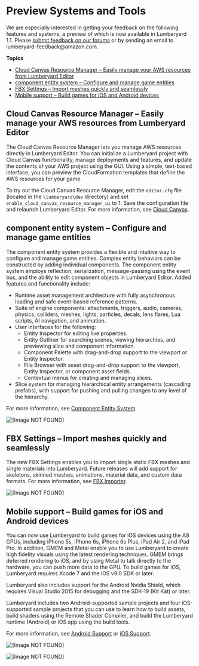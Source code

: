 # Preview Systems and Tools<a name="lumberyard-v1.1-preview-systems"></a>

We are especially interested in getting your feedback on the following features and systems, a preview of which is now available in Lumberyard 1\.1\. Please [submit feedback on our forums](http://gamedev.amazon.com/forums) or by sending an email to lumberyard\-feedback@amazon\.com\.

**Topics**
+ [Cloud Canvas Resource Manager – Easily manage your AWS resources from Lumberyard Editor](#lumberyard-v1.1-cloud-canvas)
+ [component entity system – Configure and manage game entities](#lumberyard-v1.1-component-entity-system)
+ [FBX Settings – Import meshes quickly and seamlessly](#lumberyard-v1.1-fbx-importer)
+ [Mobile support – Build games for iOS and Android devices](#lumberyard-v1.1-mobile)

## Cloud Canvas Resource Manager – Easily manage your AWS resources from Lumberyard Editor<a name="lumberyard-v1.1-cloud-canvas"></a>

The Cloud Canvas Resource Manager lets you manage AWS resources directly in Lumberyard Editor\. You can initialize a Lumberyard project with Cloud Canvas functionality, manage deployments and features, and update the contents of your AWS project using the GUI\. Using a simple, text\-based interface, you can preview the CloudFormation templates that define the AWS resources for your game\.

To try out the Cloud Canvas Resource Manager, edit the `editor.cfg` file \(located in the `\lumberyard\dev` directory\) and set `enable_cloud_canvas_resource_manager_ui` to 1\. Save the configuration file and relaunch Lumberyard Editor\. For more information, see [Cloud Canvas](https://docs.aws.amazon.com/lumberyard/latest/userguide/cloud-canvas-intro.html)\.

## component entity system – Configure and manage game entities<a name="lumberyard-v1.1-component-entity-system"></a>

The component entity system provides a flexible and intuitive way to configure and manage game entities\. Complex entity behaviors can be constructed by adding individual components\. The component entity system employs reflection, serialization, message\-passing using the event bus, and the ability to edit component objects in Lumberyard Editor\. Added features and functionality include: 
+ Runtime asset management architecture with fully asynchronous loading and safe event\-based reference patterns\.
+ Suite of engine components: attachments, triggers, audio, cameras, physics, colliders, meshes, lights, particles, decals, lens flares, Lua scripts, AI navigation, and animation\.
+ User interfaces for the following: 
  + Entity Inspector for editing live properties\.
  + Entity Outliner for searching scenes, viewing hierarchies, and previewing slice and component information\.
  + Component Palette with drag\-and\-drop support to the viewport or Entity Inspector\.
  + File Browser with asset drag\-and\-drop support to the viewport, Entity Inspector, or component asset fields\.
  + Contextual menus for creating and managing slices\.
+ Slice system for managing hierarchical entity arrangements \(cascading prefabs\), with support for pushing and pulling changes to any level of the hierarchy\.

For more information, see [Component Entity System](https://docs.aws.amazon.com/lumberyard/latest/userguide/component-intro.html)\.

![\[Image NOT FOUND\]](http://docs.aws.amazon.com/lumberyard/latest/releasenotes/images/component_palette.png)

## FBX Settings – Import meshes quickly and seamlessly<a name="lumberyard-v1.1-fbx-importer"></a>

The new FBX Settings enables you to import single static FBX meshes and single materials into Lumberyard\. Future releases will add support for skeletons, skinned meshes, animations, material data, and custom data formats\. For more information, see [FBX Importer](https://docs.aws.amazon.com/lumberyard/latest/userguide/char-fbx-importer.html)\.

![\[Image NOT FOUND\]](http://docs.aws.amazon.com/lumberyard/latest/releasenotes/images/fbx_importer.png)

## Mobile support – Build games for iOS and Android devices<a name="lumberyard-v1.1-mobile"></a>

You can now use Lumberyard to build games for iOS devices using the A8 GPUs, including iPhone 5s, iPhone 6s, iPhone 6s Plus, iPad Air 2, and iPad Pro\. In addition, GMEM and Metal enable you to use Lumberyard to create high fidelity visuals using the latest rendering techniques\. GMEM brings deferred rendering to iOS, and by using Metal to talk directly to the hardware, you can push more data to the GPU\. To build games for iOS, Lumberyard requires Xcode 7 and the iOS v9\.0 SDK or later\.

Lumberyard also includes support for the Android Nvidia Shield, which requires Visual Studio 2015 for debugging and the SDK\-19 \(Kit Kat\) or later\.

Lumberyard includes two Android\-supported sample projects and four iOS\-supported sample projects that you can use to learn how to build assets, build shaders using the Remote Shader Compiler, and build the Lumberyard runtime \(Android\) or iOS app using the build tools\.

For more information, see [Android Support](https://docs.aws.amazon.com/lumberyard/latest/userguide/android-intro.html) or [iOS Support](https://docs.aws.amazon.com/lumberyard/latest/userguide/ios-intro.html)\.

![\[Image NOT FOUND\]](http://docs.aws.amazon.com/lumberyard/latest/releasenotes/images/i_Pad_01.jpg)

![\[Image NOT FOUND\]](http://docs.aws.amazon.com/lumberyard/latest/releasenotes/images/i_Pad_03.jpg)